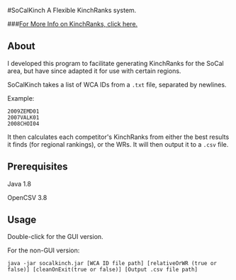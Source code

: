 #SoCalKinch
A Flexible KinchRanks system.

###[For More Info on KinchRanks, click here.](http://www.kinch2002.com/kinchranks/)

## About
I developed this program to facilitate generating KinchRanks for the SoCal area, but have since adapted it for use with certain regions.

SoCalKinch takes a list of WCA IDs from a `.txt` file, separated by newlines.

Example:

```
2009ZEMD01
2007VALK01
2008CHOI04
```

It then calculates each competitor's KinchRanks from either the best results it finds (for regional rankings), or the WRs. It will then output it to a `.csv` file.

## Prerequisites
Java 1.8

OpenCSV 3.8

## Usage

Double-click for the GUI version.

For the non-GUI version:

`java -jar socalkinch.jar [WCA ID file path] [relativeOrWR (true or false)] [cleanOnExit(true or false)] [Output .csv file path]`
